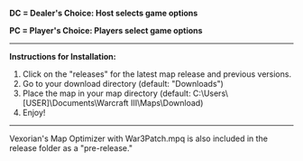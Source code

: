**DC = Dealer's Choice: Host selects game options**

**PC = Player's Choice: Players select game options**

***

**Instructions for Installation:**
1) Click on the "releases" for the latest map release and previous versions.
2) Go to your download directory (default: "Downloads")
3) Place the map in your map directory (default: C:\Users\ [USER]\Documents\Warcraft III\Maps\Download)
4) Enjoy!

***

Vexorian's Map Optimizer with War3Patch.mpq is also included in the release folder as a "pre-release."
